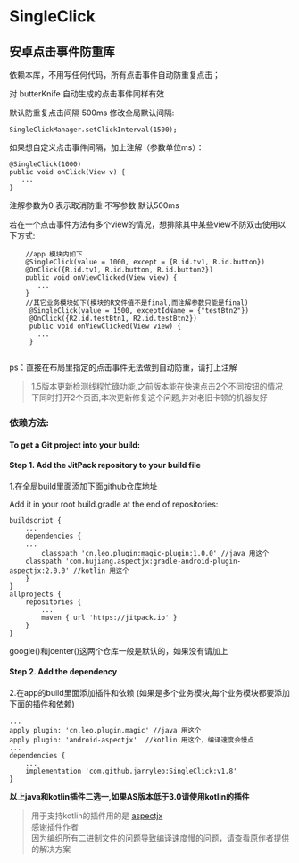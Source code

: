 # SingleClick
## 安卓点击事件防重库

依赖本库，不用写任何代码，所有点击事件自动防重复点击；

对 butterKnife 自动生成的点击事件同样有效

默认防重复点击间隔 500ms
修改全局默认间隔:
```
SingleClickManager.setClickInterval(1500);
```

如果想自定义点击事件间隔，加上注解（参数单位ms）：
```
@SingleClick(1000)
public void onClick(View v) {
   ...
}
```

注解参数为0 表示取消防重 不写参数 默认500ms

若在一个点击事件方法有多个view的情况，想排除其中某些view不防双击使用以下方式:
```
    //app 模块内如下
    @SingleClick(value = 1000, except = {R.id.tv1, R.id.button})
    @OnClick({R.id.tv1, R.id.button, R.id.button2})
    public void onViewClicked(View view) {
       ...
    }
    //其它业务模块如下(模块的R文件值不是final,而注解参数只能是final)
     @SingleClick(value = 1500, exceptIdName = {"testBtn2"})
     @OnClick({R2.id.testBtn1, R2.id.testBtn2})
     public void onViewClicked(View view) {
       ...
     }
    
```
ps：直接在布局里指定的点击事件无法做到自动防重，请打上注解

> 1.5版本更新检测线程忙碌功能,之前版本能在快速点击2个不同按钮的情况下同时打开2个页面,本次更新修复这个问题,并对老旧卡顿的机器友好

### 依赖方法:
#### To get a Git project into your build:
#### Step 1. Add the JitPack repository to your build file
1.在全局build里面添加下面github仓库地址

Add it in your root build.gradle at the end of repositories:
```
buildscript {
    ...
    dependencies {
	...
        classpath 'cn.leo.plugin:magic-plugin:1.0.0' //java 用这个  
	classpath 'com.hujiang.aspectjx:gradle-android-plugin-aspectjx:2.0.0' //kotlin 用这个
    }
}
allprojects {
	repositories {
		...
		maven { url 'https://jitpack.io' }
	}
}
```
google()和jcenter()这两个仓库一般是默认的，如果没有请加上

#### Step 2. Add the dependency
2.在app的build里面添加插件和依赖 (如果是多个业务模块,每个业务模块都要添加下面的插件和依赖)
```
...
apply plugin: 'cn.leo.plugin.magic' //java 用这个
apply plugin: 'android-aspectjx'  //kotlin 用这个，编译速度会慢点    
...
dependencies {
	...
	implementation 'com.github.jarryleo:SingleClick:v1.8'
}
```
**以上java和kotlin插件二选一,如果AS版本低于3.0请使用kotlin的插件**

> 用于支持kotlin的插件用的是 [aspectjx](https://github.com/HujiangTechnology/gradle_plugin_android_aspectjx)   
> 感谢插件作者    
> 因为编织所有二进制文件的问题导致编译速度慢的问题，请查看原作者提供的解决方案 
